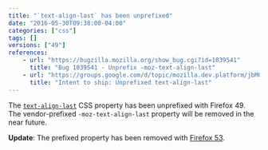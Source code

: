 ```yaml
---
title: "`text-align-last` has been unprefixed"
date: "2016-05-30T09:38:00-04:00"
categories: ["css"]
tags: []
versions: ["49"]
references:
    - url: "https://bugzilla.mozilla.org/show_bug.cgi?id=1039541"
      title: "Bug 1039541 - Unprefix -moz-text-align-last"
    - url: "https://groups.google.com/d/topic/mozilla.dev.platform/jbMO8mkFZwE/discussion"
      title: "Intent to ship: Unprefixed text-align-last"
---
```

The [`text-align-last`](https://developer.mozilla.org/en-US/docs/Web/CSS/text-align-last) CSS property has been unprefixed with Firefox 49. The vendor-prefixed `-moz-text-align-last` property will be removed in the near future.

**Update**: The prefixed property has been removed with [Firefox 53](https://www.fxsitecompat.com/en-CA/docs/2016/moz-text-align-last-property-has-been-removed/).
